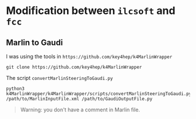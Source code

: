 # Modification between `ilcsoft` and `fcc`

## Marlin to Gaudi

I was using the tools in `https://github.com/key4hep/k4MarlinWrapper`
```
git clone https://github.com/key4hep/k4MarlinWrapper
```
The script `convertMarlinSteeringToGaudi.py`
```
python3 k4MarlinWrapper/k4MarlinWrapper/scripts/convertMarlinSteeringToGaudi.py /path/to/MarlinInputFile.xml /path/to/GaudiOutputFile.py
```
> Warning: you don't have a comment in Marlin file.
